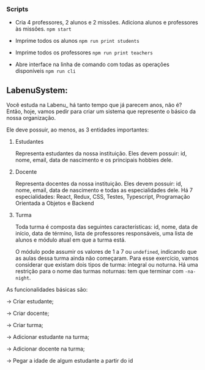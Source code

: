 ### Scripts

- Cria 4 professores, 2 alunos e 2 missões. Adiciona alunos e professores às missões.
  `npm start`

- Imprime todos os alunos
  `npm run print students`

- Imprime todos os professores
  `npm run print teachers`

- Abre interface na linha de comando com todas as operações disponíveis
  `npm run cli`

## LabenuSystem:

Você estuda na Labenu\_ há tanto tempo que já parecem anos, não é? Então, hoje, vamos pedir para criar um sistema que represente o básico da nossa organização.

Ele deve possuir, ao menos, as 3 entidades importantes:

1. Estudantes

   Representa estudantes da nossa instituição. Eles devem possuir: id, nome, email, data de nascimento e os principais hobbies dele.

2. Docente

   Representa docentes da nossa instituição. Eles devem possuir: id, nome, email, data de nascimento e todas as especialidades dele. Há 7 especialidades: React, Redux, CSS, Testes, Typescript, Programação Orientada a Objetos e Backend

3. Turma

   Toda turma é composta das seguintes características: id, nome, data de início, data de término, lista de professores responsáveis, uma lista de alunos e módulo atual em que a turma está.

   O módulo pode assumir os valores de 1 a 7 ou `undefined`, indicando que as aulas dessa turma ainda não começaram. Para esse exercício, vamos considerar que existam dois tipos de turma: integral ou noturna. Há uma restrição para o nome das turmas noturnas: tem que terminar com `-na-night`.

As funcionalidades básicas são:

→ Criar estudante;

→ Criar docente;

→ Criar turma;

→ Adicionar estudante na turma;

→ Adicionar docente na turma;

→ Pegar a idade de algum estudante a partir do id
